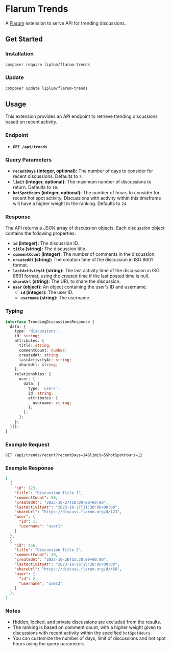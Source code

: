 # Flarum Trends

A [Flarum](http://flarum.org) extension to serve API for trending discussions.

## Get Started

### Installation

```bash
composer require liplum/flarum-trends
```

### Update

```sh
composer update liplum/flarum-trends
```

## Usage

This extension provides an API endpoint to retrieve trending discussions based on recent activity.

### Endpoint

* **`GET /api/trends`**

### Query Parameters

* **`recentDays` (integer, optional):** The number of days to consider for recent discussions. Defaults to `7`.
* **`limit` (integer, optional):** The maximum number of discussions to return. Defaults to `10`.
* **`hotSpotHours` (integer, optional):** The number of hours to consider for recent hot spot activity. Discussions with activity within this timeframe will have a higher weight in the ranking. Defaults to `24`.

### Response

The API returns a JSON array of discussion objects. Each discussion object contains the following properties:

* **`id` (integer):** The discussion ID.
* **`title` (string):** The discussion title.
* **`commentCount` (integer):** The number of comments in the discussion.
* **`createdAt` (string):** The creation time of the discussion in ISO 8601 format.
* **`lastActivityAt` (string):** The last activity time of the discussion in ISO 8601 format, using the created time if the last posted time is null.
* **`shareUrl` (string):** The URL to share the discussion.
* **`user` (object):** An object containing the user's ID and username.
  * **`id` (integer):** The user ID.
  * **`username` (string):** The username.

### Typing

```ts
interface TrendingDiscussionsResponse {
  data: {
    type: 'discussions';
    id: string;
    attributes: {
      title: string;
      commentCount: number;
      createdAt: string;
      lastActivityAt: string;
      shareUrl: string;
    };
    relationships: {
      user: {
        data: {
          type: 'users';
          id: string;
          attributes: {
            username: string;
          };
        };
      };
    };
  }[];
}
```

### Example Request

```http
GET /api/trends/recent?recentDays=14&limit=5&hotSpotHours=12
```

### Example Response

```json
[
  {
    "id": 123,
    "title": "Discussion Title 1",
    "commentCount": 50,
    "createdAt": "2023-10-27T10:00:00+00:00",
    "lastActivityAt": "2023-10-27T11:30:00+00:00",
    "shareUrl": "https://discuss.flarum.org/d/123",
    "user": {
      "id": 1,
      "username": "user1"
    }
  },
  {
    "id": 456,
    "title": "Discussion Title 2",
    "commentCount": 30,
    "createdAt": "2023-10-26T15:30:00+00:00",
    "lastActivityAt": "2023-10-26T15:30:00+00:00",
    "shareUrl": "https://discuss.flarum.org/d/456",
    "user": {
      "id": 2,
      "username": "user2"
    }
  },
]
```

### Notes

* Hidden, locked, and private discussions are excluded from the results.
* The ranking is based on comment count, with a higher weight given to discussions with recent activity within the specified `hotSpotHours`.
* You can customize the number of days, limit of discussions and hot spot hours using the query parameters.

